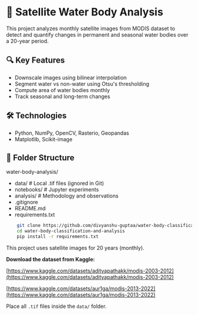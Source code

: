 # 🌊 Satellite Water Body Analysis

This project analyzes monthly satellite images from MODIS dataset to detect and quantify changes in permanent and seasonal water bodies over a 20-year period.

## 🔍 Key Features
- Downscale images using bilinear interpolation
- Segment water vs non-water using Otsu's thresholding
- Compute area of water bodies monthly
- Track seasonal and long-term changes

## 🛠 Technologies
- Python, NumPy, OpenCV, Rasterio, Geopandas
- Matplotlib, Scikit-image

## 📁 Folder Structure

water-body-analysis/
- data/ # Local .tif files (ignored in Git)
- notebooks/ # Jupyter experiments
- analysis/ # Methodology and observations
- .gitignore
- README.md
- requirements.txt


```bash
    git clone https://github.com/divyanshu-guptaa/water-body-classification-and-analysis.git
    cd water-body-classification-and-analysis
    pip install -r requirements.txt
```

This project uses satellite images for 20 years (monthly).

 **Download the dataset from Kaggle:**
 
[https://www.kaggle.com/datasets/adityapathakk/modis-2003-2012](https://www.kaggle.com/datasets/adityapathakk/modis-2003-2012)

[https://www.kaggle.com/datasets/aur1ga/modis-2013-2022](https://www.kaggle.com/datasets/aur1ga/modis-2013-2022)

Place all `.tif` files inside the `data/` folder.
